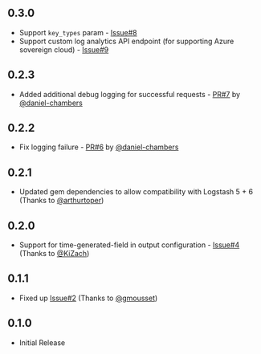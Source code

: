 ## 0.3.0
* Support `key_types` param - [Issue#8](https://github.com/yokawasa/logstash-output-azure_loganalytics/issues/8)
* Support custom log analytics API endpoint (for supporting Azure sovereign cloud) - [Issue#9](https://github.com/yokawasa/logstash-output-azure_loganalytics/issues/9)

## 0.2.3
* Added additional debug logging for successful requests - [PR#7](https://github.com/yokawasa/logstash-output-azure_loganalytics/pull/7) by [@daniel-chambers](https://github.com/daniel-chambers)

## 0.2.2
* Fix logging failure - [PR#6](https://github.com/yokawasa/logstash-output-azure_loganalytics/pull/6) by [@daniel-chambers](https://github.com/daniel-chambers)

## 0.2.1

* Updated gem dependencies to allow compatibility with Logstash 5 + 6 (Thanks to [@arthurtoper](https://github.com/arthurtoper))

## 0.2.0

* Support for time-generated-field in output configuration - [Issue#4](https://github.com/yokawasa/logstash-output-azure_loganalytics/issues/4) (Thanks to [@KiZach](https://github.com/KiZach))

## 0.1.1

* Fixed up [Issue#2](https://github.com/yokawasa/logstash-output-azure_loganalytics/issues/2) (Thanks to [@gmousset](https://github.com/gmousset))

## 0.1.0

* Initial Release
